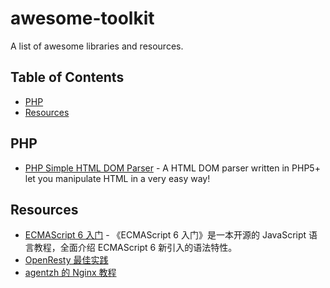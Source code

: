 # awesome-toolkit

A list of awesome libraries and resources.

## Table of Contents
- [PHP](#php)
- [Resources](#resources)
    
## PHP

* [PHP Simple HTML DOM Parser](http://simplehtmldom.sourceforge.net/) - A HTML DOM parser written in PHP5+ let you manipulate HTML in a very easy way!

## Resources

* [ECMAScript 6 入门](http://es6.ruanyifeng.com/) - 《ECMAScript 6 入门》是一本开源的 JavaScript 语言教程，全面介绍 ECMAScript 6 新引入的语法特性。
* [OpenResty 最佳实践](https://moonbingbing.gitbooks.io/openresty-best-practices/content/index.html)
* [agentzh 的 Nginx 教程](https://openresty.org/download/agentzh-nginx-tutorials-zhcn.html)
